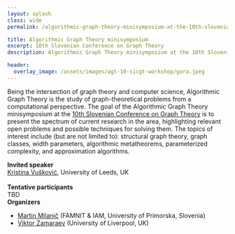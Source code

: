 ```yaml
---
layout: splash
class: wide
permalink: /algorithmic-graph-theory-minisymposium-at-the-10th-slovenian-conference-on-graph-theory/

title: Algorithmic Graph Theory minisymposium
excerpt: 10th Slovenian Conference on Graph Theory
description: Algorithmic Graph Theory minisymposium at the 10th Slovenian Conference on Graph Theory.

header:
  overlay_image: /assets/images/agt-10-sicgt-workshop/gora.jpeg
---
```




Being the intersection of graph theory and computer science, Algorithmic Graph Theory is the study of graph-theoretical problems from a computational perspective. The goal of the Algorithmic Graph Theory minisymposium at the <a target="_blank" href="https://sicgt.si/">10th Slovenian Conference on Graph Theory</a> is to present the spectrum of current research in the area, highlighting relevant open problems and possible techniques for solving them. The topics of interest include (but are not limited to): structural graph theory, graph classes, width parameters, algorithmic metatheorems, parameterized complexity, and approximation algorithms.



<div>
<strong>Invited speaker</strong> 
<br />
<a target="_blank" href="https://eps.leeds.ac.uk/computing/staff/249/professor-kristina-vuskovic">Kristina Vušković</a>, University of Leeds, UK
</div>

<br />

<div>
<strong>Tentative participants</strong> 
<br />
TBD
</div>



<div class="notice--primary">
<strong>Organizers</strong> 
<br />
<ul>
  <li><a target="_blank" href="https://osebje.famnit.upr.si/~martin.milanic/">Martin Milanič</a> (FAMNIT & IAM, University of Primorska, Slovenia)</li>
  <li><a target="_blank" href="https://victorzamaraev.com/">Viktor Zamaraev</a> (University of Liverpool, UK)</li>
</ul>
</div>







<!--
{% include feature_row %}
-->

